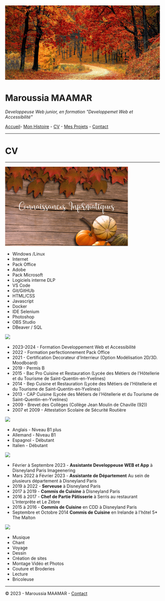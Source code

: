 ![banière_presentation](./../images/Untitled%20design.jpg)


# Maroussia MAAMAR
  *Developpeuse Web junior, en formation "Developpemet Web et Accessibilité"*


[Accueil](./../README.md)- [Mon Histoire](./pages/histoire.md) - [CV](CV.md) - [Mes Projets](projets.md) - [Contact](contact.md)

---
# CV
***

<img src="./../images/connaissances-informatiques.png" width="400">

* Windows /Linux
* Internet
* Pack Office
* Adobe
* Pack Microsoft
* Logiciels interne DLP
* VS Code
* Git/GitHUb
* HTML/CSS
* Javascript
* Docker
* IDE Selenium
* Photoshop
* OBS Studio
* DBeaver / SQL

<img src="./../images/formations.png" width="400">

* 2023-2024 - Formation Developpement Web et Accessibilité
* 2022 - Formation perfectionnement Pack Office
* 2021 - Certification Decorateur d'Interrieur (Option Modélisation 2D/3D. Moodboard)
* 2019 - Permis B
* 2015 - Bac Pro Cuisine et Restauration (Lycée des Métiers de l'Hôtellerie et du Tourisme de Saint-Quentin-en-Yvelines)
* 2014 - Bep Cuisine et Restauration (Lycée des Métiers de l'Hôtellerie et du Tourisme de Saint-Quentin-en-Yvelines)
* 2013 - CAP Cuisine (Lycée des Métiers de l'Hôtellerie et du Tourisme de Saint-Quentin-en-Yvelines)
* 2009 - Brevet des Collèges (Collège Jean Moulin de Chaville (92))
* 2007 et 2009 - Attestation Scolaire de Sécurité Routière

<img src="./../images/langues.png" width="400">

* Anglais - Niveau B1 plus
* Allemand - Niveau B1
* Espagnol - Débutant
* Italien - Débutant

<img src="./../images/experiences.png" width="400">

* Février à Septembre 2023 - **Assistante Developpeuse WEB et App** à Disneyland Paris Imageenering
* Mars 2022 à Février 2023 - **Assistante de Département** Au sein de plusieurs département à Disneyland Paris
* 2019 à 2022 - **Serveuse** à Disneyland Paris
* 2017 à 2019 - **Commis de Cuisine** à Disneyland Paris
* 2016 à 2017 - **Chef de Partie Pâtisserie** à Serris au restaurant L'Interprête et Le Zèbre
* 2015 à 2016 - **Commis de Cuisine** en CDD à Disneyland Paris
*  Septembre et Octobre 2014 **Commis de Cuisine** en Irelande à l'hôtel 5* The Malton

<img src="./../images/autres.png" width="400">

* Musique
* Chant
* Voyage
* Dessin
* Création de sites 
* Montage Vidéo et Photos
* Couture et Broderies
* Lecture
* Bricoleuse

***
© 2023 - Maroussia MAAMAR - [Contact](./contact.md)